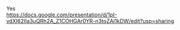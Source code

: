 Yes  
https://docs.google.com/presentation/d/1pI-vdXl62IIa3uQRh2A_Z1COHGAr0YR-n3toZAi1kDW/edit?usp=sharing

